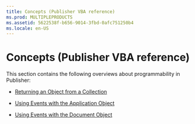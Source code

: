 ```yaml
---
title: Concepts (Publisher VBA reference)
ms.prod: MULTIPLEPRODUCTS
ms.assetid: 5622538f-b656-9014-3fbd-0afc751250b4
ms.locale: en-US
---
```



# Concepts (Publisher VBA reference)

This section contains the following overviews about programmability in Publisher:


-  [Returning an Object from a Collection](returning-an-object-from-a-collection-publisher.md)
    
-  [Using Events with the Application Object](using-events-with-the-application-object-publisher.md)
    
-  [Using Events with the Document Object](using-events-with-the-document-object-publisher.md)
    

